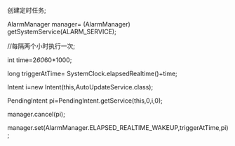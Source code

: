 创建定时任务;

AlarmManager manager= (AlarmManager) getSystemService(ALARM_SERVICE);

//每隔两个小时执行一次;

int time=2*60*60*1000;

long triggerAtTime= SystemClock.elapsedRealtime()+time;

Intent i=new Intent(this,AutoUpdateService.class);

PendingIntent pi=PendingIntent.getService(this,0,i,0);

manager.cancel(pi);

manager.set(AlarmManager.ELAPSED_REALTIME_WAKEUP,triggerAtTime,pi);
